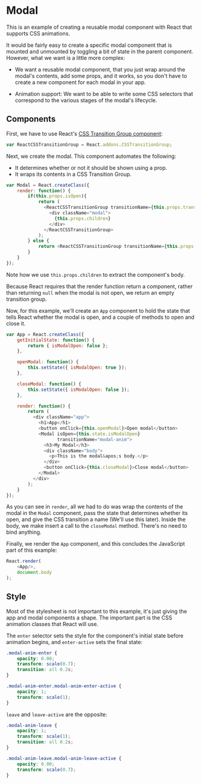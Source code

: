 # Modal

This is an example of creating a reusable modal component with React that
supports CSS animations.

It would be fairly easy to create a specific modal component that is mounted and
unmounted by toggling a bit of state in the parent component. However, what we
want is a little more complex:

* We want a reusable modal component, that you just wrap around the modal's
  contents, add some props, and it works, so you don't have to create a new
  component for each modal in your app.

* Animation support: We want to be able to write some CSS selectors that
  correspond to the various stages of the modal's lifecycle.

## Components

First, we have to use React's
[CSS Transition Group component](https://facebook.github.io/react/docs/animation.html):

```javascript
var ReactCSSTransitionGroup = React.addons.CSSTransitionGroup;
```

Next, we create the modal. This component automates the following:

* It determines whether or not it should be shown using a prop.
* It wraps its contents in a CSS Transition Group.

```javascript
var Modal = React.createClass({
    render: function() {
        if(this.props.isOpen){
            return (
              <ReactCSSTransitionGroup transitionName={this.props.transitionName}>
                <div className="modal">
                  {this.props.children}
                </div>
              </ReactCSSTransitionGroup>
            );
        } else {
            return <ReactCSSTransitionGroup transitionName={this.props.transitionName} />;
        }
    }
});
```

Note how we use `this.props.children` to extract the component's body.

Because React requires that the render function return a component, rather than
returning `null` when the modal is not open, we return an empty transition
group.

Now, for this example, we'll create an `App` component to hold the state that
tells React whether the modal is open, and a couple of methods to open and close
it.

```javascript
var App = React.createClass({
    getInitialState: function() {
        return { isModalOpen: false };
    },

    openModal: function() {
        this.setState({ isModalOpen: true });
    },

    closeModal: function() {
        this.setState({ isModalOpen: false });
    },

    render: function() {
        return (
          <div className="app">
            <h1>App</h1>
            <button onClick={this.openModal}>Open modal</button>
            <Modal isOpen={this.state.isModalOpen}
                   transitionName="modal-anim">
              <h3>My Modal</h3>
              <div className="body">
                <p>This is the modal&apos;s body.</p>
              </div>
              <button onClick={this.closeModal}>Close modal</button>
            </Modal>
          </div>
        );
    }
});
```

As you can see in `render`, all we had to do was wrap the contents of the modal
in the `Modal` component, pass the state that determines whether its open, and
give the CSS transition a name (We'll use this later). Inside the body, we make
insert a call to the `closeModal` method. There's no need to bind anything.

Finally, we render the `App` component, and this concludes the JavaScript part
of this example:

```javascript
React.render(
    <App/>,
    document.body
);
```

## Style

Most of the stylesheet is not important to this example, it's just giving the
app and modal components a shape. The important part is the CSS animation
classes that React will use.

The `enter` selector sets the style for the component's initial state before
animation begins, and `enter-active` sets the final state:

```css
.modal-anim-enter {
    opacity: 0.00;
    transform: scale(0.7);
    transition: all 0.2s;
}

.modal-anim-enter.modal-anim-enter-active {
    opacity: 1;
    transform: scale(1);
}
```

`leave` and `leave-active` are the opposite:

```css
.modal-anim-leave {
    opacity: 1;
    transform: scale(1);
    transition: all 0.2s;
}

.modal-anim-leave.modal-anim-leave-active {
    opacity: 0.00;
    transform: scale(0.7);
}
```
